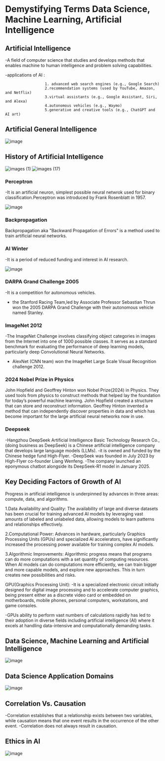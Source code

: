 # Demystifying Terms Data Science, Machine Learning, Artificial Intelligence
## Artificial Intelligence
-A field of computer science that studies and develops methods that enables machine to human intelligence and problem solving capabilities.

-applications of AI : 

                      1. advanced web search engines (e.g., Google Search)
                      2.recommendation systems (used by YouTube, Amazon, and Netflix)
                      3.virtual assistants (e.g., Google Assistant, Siri, and Alexa)
                      4.autonomous vehicles (e.g., Waymo)
                      5.generative and creative tools (e.g., ChatGPT and AI art) 
## Artificial General Intelligence
![image](https://github.com/user-attachments/assets/d18d6eac-7cd2-40b2-a867-9ef701e3895e)
## History of Artificial Intelligence
![images (1)](https://github.com/user-attachments/assets/51b2b497-f0c8-44ff-b514-017c4d00f757)
![images (17)](https://github.com/user-attachments/assets/359bc8f8-5d97-4733-acd4-96aa7ec805de)


### Perceptron
-It is an artificial neuron, simplest possible neural netwrok used for binary classification.Perceptron was introduced by Frank Rosenblatt in 1957.

![image](https://github.com/user-attachments/assets/73a67ba5-ee1d-4c68-b1e8-92b245b1ec45)


### Backpropagation

Backpropagation aka "Backward Propagation of Errors" is a method used to train artificial neural networks.

### AI Winter
-It is a period of reduced funding and interest in AI research.

![image](https://github.com/user-attachments/assets/01e0a595-c768-48d0-9c39-54ab7ddd4192)

### DARPA Grand Challenge 2005
-It is a competition for autonomous vehicles.
- the Stanford Racing Team,led by Associate Professor Sebastian Thrun won the 2005 DARPA Grand Challenge with their autonomous vehicle named Stanley.
  
### ImageNet 2012
-The ImageNet Challenge involves classifying object categories in images from the Internet into one of 1000 possible classes. It serves as a standard benchmark for evaluating the performance of deep learning models, particularly deep Convolutional Neural Networks.
- AlexNet (CNN team) won the ImageNet Large Scale Visual Recognition challenge 2012.
  
### 2024 Nobel Prize in Physics

John Hopfield and Geoffrey Hinton won Nobel Prize(2024) in Physics. They used tools from physics to construct methods that helped lay the foundation for today’s powerful machine learning. John Hopfield created a structure that can store and reconstruct information. Geoffrey Hinton invented a method that can independently discover properties in data and which has become important for the large artificial neural networks now in use.  

### Deepseek

-Hangzhou DeepSeek Artificial Intelligence Basic Technology Research Co., (doing business as DeepSeek) is a Chinese artificial intelligence company that develops large language models (LLMs). 
-it is owned and funded by the Chinese hedge fund High-Flyer. 
-DeepSeek was founded in July 2023 by High-Flyer co-founder Liang Wenfeng.
-The company launched an eponymous chatbot alongside its DeepSeek-R1 model in January 2025.

## Key Deciding Factors of Growth of AI

Progress in artificial intelligence is underpinned by advances in three areas: compute, data, and algorithms.

1.Data Availability and Quality: The availability of large and diverse datasets has been crucial for training advanced AI models by leveraging vast amounts of labeled and unlabeled data, allowing models to learn patterns and relationships effectively.

2.Computational Power: Advances in hardware, particularly Graphics Processing Units (GPUs) and specialized AI accelerators, have significantly increased the processing power available for training complex AI models.

3.Algorithmic Improvements: Algorithmic progress means that programs can do more computations with a set quantity of computing resources. When AI models can do computations more efficiently, we can train bigger and more capable models, and explore new approaches. This in turn creates new possibilities and risks.

GPU(Graphics Processing Unit): 
-It is a specialized electronic circuit initially designed for digital image processing and to accelerate computer graphics, being present either as a discrete video card or embedded on motherboards, mobile phones, personal computers, workstations, and game consoles.

-GPUs ability to perform vast numbers of calculations rapidly has led to their adoption in diverse fields including artificial intelligence (AI) where it excels at handling data-intensive and computationally demanding tasks.

## Data Science, Machine Learning and Artificial Intelligence
![image](https://github.com/user-attachments/assets/a095fff3-3773-4ecd-90ed-74c53749cd71)

## Data Science Application Domains
![image](https://github.com/user-attachments/assets/9c0e1a21-ff39-4c38-a9b7-ec236970c5ce)

## Correlation Vs. Causation

-Correlation establishes that a relationship exists between two variables, while causation means that one event results in the occurrence of the other event.
-Correlation does not always result in causation.

## Ethics in AI
![image](https://github.com/user-attachments/assets/291c2753-9b81-49cb-aa7d-365c2e20ca9d)



